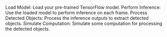 Load Model: Load your pre-trained TensorFlow model.
Perform Inference: Use the loaded model to perform inference on each frame.
Process Detected Objects: Process the inference outputs to extract detected objects.
Simulate Computation: Simulate some computation for processing the detected objects.
